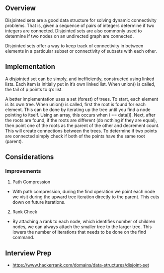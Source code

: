 ## Overview

Disjointed sets are a good data structure for solving dynamic connectivity problems.  That is, given a sequence of pairs of integers determine if two integers are connected.  Disjointed sets are also commonly used to determine if two nodes on an undirected graph are connected.  

Disjointed sets offer a way to keep track of connectivity in between elements in a particular subset or connectivity of subsets with each other.

## Implementation

A disjointed set can be simply, and inefficiently, constructed using linked lists.  Each item is initially put in it’s own linked list.  When union() is called, the tail of p points to q’s list.

A better implementation uses a set (forest) of trees.  To start, each element is its own tree.  When union() is called, first the root is found for each element.  This can be done by iterating up the tree until you find a node pointing to itself.  Using an array, this occurs when i == data[i].  Next, after the roots are found, if the roots are different (do nothing if they are equal), then point one of the roots as the parent of the other and decrement count.  This will create connections between the trees.  To determine if two points are connected simply check if both of the points have the same root (parent).

## Considerations

### Improvements

1. Path Compression
  * With path compression, during the find operation we point each node we visit during the upward tree iteration directly to the parent.  This cuts down on future iterations.
2. Rank Check
  * By attaching a rank to each node, which identifies number of children nodes, we can always attach the smaller tree to the larger tree.  This lowers the number of iterations that needs to be done on the find command. 

## Interview Prep

* https://www.hackerrank.com/domains/data-structures/disjoint-set